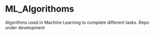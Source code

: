 # ML_Algorithoms
Algorithms used in Machine Learning to complete different tasks. Repo under development
